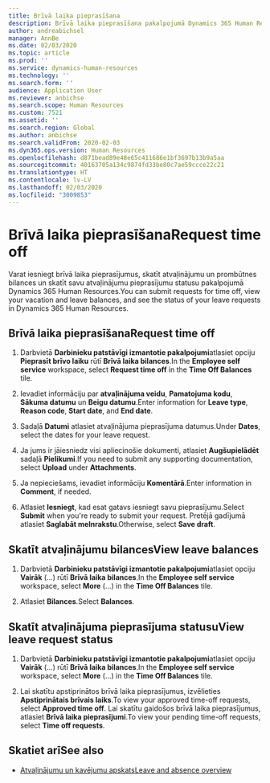 ```yaml
---
title: Brīvā laika pieprasīšana
description: Brīvā laika pieprasīšana pakalpojumā Dynamics 365 Human Resources.
author: andreabichsel
manager: AnnBe
ms.date: 02/03/2020
ms.topic: article
ms.prod: ''
ms.service: dynamics-human-resources
ms.technology: ''
ms.search.form: ''
audience: Application User
ms.reviewer: anbichse
ms.search.scope: Human Resources
ms.custom: 7521
ms.assetid: ''
ms.search.region: Global
ms.author: anbichse
ms.search.validFrom: 2020-02-03
ms.dyn365.ops.version: Human Resources
ms.openlocfilehash: d871bead89e48e65c411686e1bf3697b13b9a5aa
ms.sourcegitcommit: 40163705a134c9874fd33be80c7ae59ccce22c21
ms.translationtype: HT
ms.contentlocale: lv-LV
ms.lasthandoff: 02/03/2020
ms.locfileid: "3009853"
---
```

# <a name="request-time-off"></a><span data-ttu-id="e1aa7-103">Brīvā laika pieprasīšana</span><span class="sxs-lookup"><span data-stu-id="e1aa7-103">Request time off</span></span>

<span data-ttu-id="e1aa7-104">Varat iesniegt brīvā laika pieprasījumus, skatīt atvaļinājumu un prombūtnes bilances un skatīt savu atvaļinājumu pieprasījumu statusu pakalpojumā Dynamics 365 Human Resources.</span><span class="sxs-lookup"><span data-stu-id="e1aa7-104">You can submit requests for time off, view your vacation and leave balances, and see the status of your leave requests in Dynamics 365 Human Resources.</span></span>

## <a name="request-time-off"></a><span data-ttu-id="e1aa7-105">Brīvā laika pieprasīšana</span><span class="sxs-lookup"><span data-stu-id="e1aa7-105">Request time off</span></span>

1. <span data-ttu-id="e1aa7-106">Darbvietā **Darbinieku patstāvīgi izmantotie pakalpojumi**atlasiet opciju **Pieprasīt brīvo laiku** rūtī **Brīvā laika bilances**.</span><span class="sxs-lookup"><span data-stu-id="e1aa7-106">In the **Employee self service** workspace, select **Request time off** in the **Time Off Balances** tile.</span></span>

2. <span data-ttu-id="e1aa7-107">Ievadiet informāciju par **atvaļinājuma veidu**, **Pamatojuma kodu**, **Sākuma datumu** un **Beigu datumu**.</span><span class="sxs-lookup"><span data-stu-id="e1aa7-107">Enter information for **Leave type**, **Reason code**, **Start date**, and **End date**.</span></span>

3. <span data-ttu-id="e1aa7-108">Sadaļā **Datumi** atlasiet atvaļinājuma pieprasījuma datumus.</span><span class="sxs-lookup"><span data-stu-id="e1aa7-108">Under **Dates**, select the dates for your leave request.</span></span>

4. <span data-ttu-id="e1aa7-109">Ja jums ir jāiesniedz visi apliecinošie dokumenti, atlasiet **Augšupielādēt** sadaļā **Pielikumi**.</span><span class="sxs-lookup"><span data-stu-id="e1aa7-109">If you need to submit any supporting documentation, select **Upload** under **Attachments**.</span></span>

5. <span data-ttu-id="e1aa7-110">Ja nepieciešams, ievadiet informāciju **Komentārā**.</span><span class="sxs-lookup"><span data-stu-id="e1aa7-110">Enter information in **Comment**, if needed.</span></span>

6. <span data-ttu-id="e1aa7-111">Atlasiet **Iesniegt**, kad esat gatavs iesniegt savu pieprasījumu.</span><span class="sxs-lookup"><span data-stu-id="e1aa7-111">Select **Submit** when you're ready to submit your request.</span></span> <span data-ttu-id="e1aa7-112">Pretējā gadījumā atlasiet **Saglabāt melnrakstu**.</span><span class="sxs-lookup"><span data-stu-id="e1aa7-112">Otherwise, select **Save draft**.</span></span>

## <a name="view-leave-balances"></a><span data-ttu-id="e1aa7-113">Skatīt atvaļinājumu bilances</span><span class="sxs-lookup"><span data-stu-id="e1aa7-113">View leave balances</span></span>

1. <span data-ttu-id="e1aa7-114">Darbvietā **Darbinieku patstāvīgi izmantotie pakalpojumi**atlasiet opciju **Vairāk** (...) rūtī **Brīvā laika bilances**.</span><span class="sxs-lookup"><span data-stu-id="e1aa7-114">In the **Employee self service** workspace, select **More** (...) in the **Time Off Balances** tile.</span></span>

2. <span data-ttu-id="e1aa7-115">Atlasiet **Bilances**.</span><span class="sxs-lookup"><span data-stu-id="e1aa7-115">Select **Balances**.</span></span>

## <a name="view-leave-request-status"></a><span data-ttu-id="e1aa7-116">Skatīt atvaļinājuma pieprasījuma statusu</span><span class="sxs-lookup"><span data-stu-id="e1aa7-116">View leave request status</span></span>

1. <span data-ttu-id="e1aa7-117">Darbvietā **Darbinieku patstāvīgi izmantotie pakalpojumi**atlasiet opciju **Vairāk** (...) rūtī **Brīvā laika bilances**.</span><span class="sxs-lookup"><span data-stu-id="e1aa7-117">In the **Employee self service** workspace, select **More** (...) in the **Time Off Balances** tile.</span></span>

2. <span data-ttu-id="e1aa7-118">Lai skatītu apstiprinātos brīvā laika pieprasījumus, izvēlieties **Apstiprinātais brīvais laiks**.</span><span class="sxs-lookup"><span data-stu-id="e1aa7-118">To view your approved time-off requests, select **Approved time off**.</span></span> <span data-ttu-id="e1aa7-119">Lai skatītu gaidošos brīvā laika pieprasījumus, atlasiet **Brīvā laika pieprasījumi**.</span><span class="sxs-lookup"><span data-stu-id="e1aa7-119">To view your pending time-off requests, select **Time off requests**.</span></span>

## <a name="see-also"></a><span data-ttu-id="e1aa7-120">Skatiet arī</span><span class="sxs-lookup"><span data-stu-id="e1aa7-120">See also</span></span>

- [<span data-ttu-id="e1aa7-121">Atvaļinājumu un kavējumu apskats</span><span class="sxs-lookup"><span data-stu-id="e1aa7-121">Leave and absence overview</span></span>](hr-leave-and-absence-overview.md)
